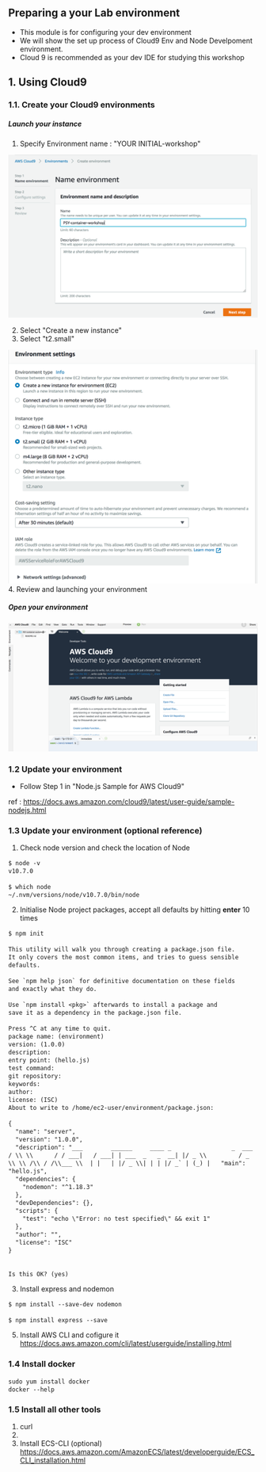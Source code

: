 ## Preparing a your Lab environment

- This module is for configuring your dev environment
- We will show the set up process of Cloud9 Env and Node Develpoment environment.
- Cloud 9 is recommended as your dev IDE for studying this workshop

## 1. Using Cloud9

### 1.1. Create your Cloud9 environments

##### Launch your instance

1.  Specify Environment name : "YOUR INITIAL-workshop"

![ec2 instance](./imgs/00/01.png)

2.  Select "Create a new instance"
3.  Select "t2.small"

![ec2 instance](./imgs/00/02.png) 4. Review and launching your environment

##### Open your environment

![ec2 instance](./imgs/00/03.png)

### 1.2 Update your environment

- Follow Step 1 in "Node.js Sample for AWS Cloud9"

ref : https://docs.aws.amazon.com/cloud9/latest/user-guide/sample-nodejs.html

### 1.3 Update your environment (optional reference)

1.  Check node version and check the location of Node

```
$ node -v
v10.7.0

$ which node
~/.nvm/versions/node/v10.7.0/bin/node
```

2.  Initialise Node project packages, accept all defaults by hitting **enter** 10 times

```
$ npm init

This utility will walk you through creating a package.json file.
It only covers the most common items, and tries to guess sensible defaults.

See `npm help json` for definitive documentation on these fields
and exactly what they do.

Use `npm install <pkg>` afterwards to install a package and
save it as a dependency in the package.json file.

Press ^C at any time to quit.
package name: (environment)
version: (1.0.0)
description:
entry point: (hello.js)
test command:
git repository:
keywords:
author:
license: (ISC)
About to write to /home/ec2-user/environment/package.json:

{
  "name": "server",
  "version": "1.0.0",
  "description": "___        ______     ____ _                 _  ___           / \\ \\      / / ___|   / ___| | ___  _   _  __| |/ _ \\         / _ \\ \\ /\\ / /\\___ \\  | |   | |/ _ \\| | | |/ _` | (_) |   "main": "hello.js",
  "dependencies": {
    "nodemon": "^1.18.3"
  },
  "devDependencies": {},
  "scripts": {
    "test": "echo \"Error: no test specified\" && exit 1"
  },
  "author": "",
  "license": "ISC"
}


Is this OK? (yes)
```

3.  Install express and nodemon

```
$ npm install --save-dev nodemon

$ npm install express --save
```

5.  Install AWS CLI and cofigure it
    https://docs.aws.amazon.com/cli/latest/userguide/installing.html

### 1.4 Install docker

```
sudo yum install docker
docker --help
```

### 1.5 Install all other tools

1.  curl
2.
3.  Install ECS-CLI (optional)
    https://docs.aws.amazon.com/AmazonECS/latest/developerguide/ECS_CLI_installation.html

```

```
